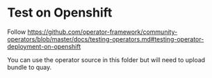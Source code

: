 # Test on Openshift

Follow https://github.com/operator-framework/community-operators/blob/master/docs/testing-operators.md#testing-operator-deployment-on-openshift

You can use the operator source in this folder but will need to upload bundle to quay.
